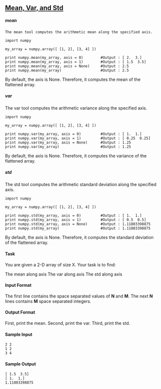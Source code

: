 ## **[Mean, Var, and Std](https://www.hackerrank.com/challenges/np-mean-var-and-std)**

##### mean
```
The mean tool computes the arithmetic mean along the specified axis.

import numpy

my_array = numpy.array([ [1, 2], [3, 4] ])

print numpy.mean(my_array, axis = 0)        #Output : [ 2.  3.]
print numpy.mean(my_array, axis = 1)        #Output : [ 1.5  3.5]
print numpy.mean(my_array, axis = None)     #Output : 2.5
print numpy.mean(my_array)                  #Output : 2.5
```
By default, the axis is None. Therefore, it computes the mean of the flattened array.

##### var

The var tool computes the arithmetic variance along the specified axis.
```
import numpy

my_array = numpy.array([ [1, 2], [3, 4] ])

print numpy.var(my_array, axis = 0)         #Output : [ 1.  1.]
print numpy.var(my_array, axis = 1)         #Output : [ 0.25  0.25]
print numpy.var(my_array, axis = None)      #Output : 1.25
print numpy.var(my_array)                   #Output : 1.25
```
By default, the axis is None. Therefore, it computes the variance of the flattened array.

##### std

The std tool computes the arithmetic standard deviation along the specified axis.
```
import numpy

my_array = numpy.array([ [1, 2], [3, 4] ])

print numpy.std(my_array, axis = 0)         #Output : [ 1.  1.]
print numpy.std(my_array, axis = 1)         #Output : [ 0.5  0.5]
print numpy.std(my_array, axis = None)      #Output : 1.11803398875
print numpy.std(my_array)                   #Output : 1.11803398875
```
By default, the axis is None. Therefore, it computes the standard deviation of the flattened array.

#### Task

You are given a 2-D array of size X.
Your task is to find:

The mean along axis 
The var along axis 
The std along axis

#### Input Format

The first line contains the space separated values of **N** and **M**.
The next **N** lines contains **M** space separated integers.

#### Output Format

First, print the mean.
Second, print the var.
Third, print the std.

#### Sample Input
```
2 2
1 2
3 4
```
#### Sample Output
```
[ 1.5  3.5]
[ 1.  1.]
1.11803398875
```